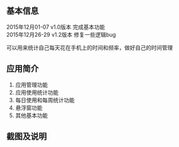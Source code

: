 ## 基本信息

2015年12月01-07 v1.0版本 完成基本功能  
2015年12月26-29 v1.2版本 修复一些逻辑bug  

可以用来统计自己每天花在手机上的时间和频率，做好自己的时间管理

## 应用简介
1. 应用管理功能
2. 应用使用统计功能
3. 每日使用和每周统计功能
4. 悬浮窗功能
5. 其他基本功能

## 截图及说明

